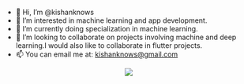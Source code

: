 - 👋 Hi, I’m @kishanknows
- 👀 I’m interested in machine learning and app development.
- 🌱 I’m currently doing specialization in machine learning.
- 💞️ I’m looking to collaborate on projects involving machine and deep learning.I would also like to collaborate in flutter projects.
- 📫 You can email me at: kishanknows@gmail.com

<!---
kishanknows/kishanknows is a ✨ special ✨ repository because its `README.md` (this file) appears on your GitHub profile.
You can click the Preview link to take a look at your changes.
--->
<p align="center">
    <a href="https://git.io/streak-stats"><img src="https://github-readme-streak-stats.herokuapp.com?user=kishanknows"/></a>
</p>
